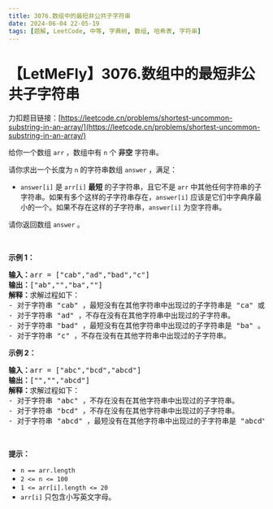 ```yaml
---
title: 3076.数组中的最短非公共子字符串
date: 2024-06-04 22-05-19
tags: [题解, LeetCode, 中等, 字典树, 数组, 哈希表, 字符串]
---
```


# 【LetMeFly】3076.数组中的最短非公共子字符串

力扣题目链接：[https://leetcode.cn/problems/shortest-uncommon-substring-in-an-array/](https://leetcode.cn/problems/shortest-uncommon-substring-in-an-array/)

<p>给你一个数组 <code>arr</code>&nbsp;，数组中有 <code>n</code>&nbsp;个 <b>非空</b>&nbsp;字符串。</p>

<p>请你求出一个长度为 <code>n</code>&nbsp;的字符串数组&nbsp;<code>answer</code>&nbsp;，满足：</p>

<ul>
	<li><code>answer[i]</code>&nbsp;是 <code>arr[i]</code>&nbsp;<strong>最短</strong>&nbsp;的子字符串，且它不是 <code>arr</code>&nbsp;中其他任何字符串的子字符串。如果有多个这样的子字符串存在，<code>answer[i]</code>&nbsp;应该是它们中字典序最小的一个。如果不存在这样的子字符串，<code>answer[i]</code>&nbsp;为空字符串。</li>
</ul>

<p>请你返回数组<em>&nbsp;</em><code>answer</code>&nbsp;。</p>

<p>&nbsp;</p>

<p><strong class="example">示例 1：</strong></p>

<pre>
<b>输入：</b>arr = ["cab","ad","bad","c"]
<b>输出：</b>["ab","","ba",""]
<b>解释：</b>求解过程如下：
- 对于字符串 "cab" ，最短没有在其他字符串中出现过的子字符串是 "ca" 或者 "ab" ，我们选择字典序更小的子字符串，也就是 "ab" 。
- 对于字符串 "ad" ，不存在没有在其他字符串中出现过的子字符串。
- 对于字符串 "bad" ，最短没有在其他字符串中出现过的子字符串是 "ba" 。
- 对于字符串 "c" ，不存在没有在其他字符串中出现过的子字符串。
</pre>

<p><strong class="example">示例 2：</strong></p>

<pre>
<b>输入：</b>arr = ["abc","bcd","abcd"]
<b>输出：</b>["","","abcd"]
<b>解释：</b>求解过程如下：
- 对于字符串 "abc" ，不存在没有在其他字符串中出现过的子字符串。
- 对于字符串 "bcd" ，不存在没有在其他字符串中出现过的子字符串。
- 对于字符串 "abcd" ，最短没有在其他字符串中出现过的子字符串是 "abcd" 。
</pre>

<p>&nbsp;</p>

<p><strong>提示：</strong></p>

<ul>
	<li><code>n == arr.length</code></li>
	<li><code>2 &lt;= n &lt;= 100</code></li>
	<li><code>1 &lt;= arr[i].length &lt;= 20</code></li>
	<li><code>arr[i]</code>&nbsp;只包含小写英文字母。</li>
</ul>


    